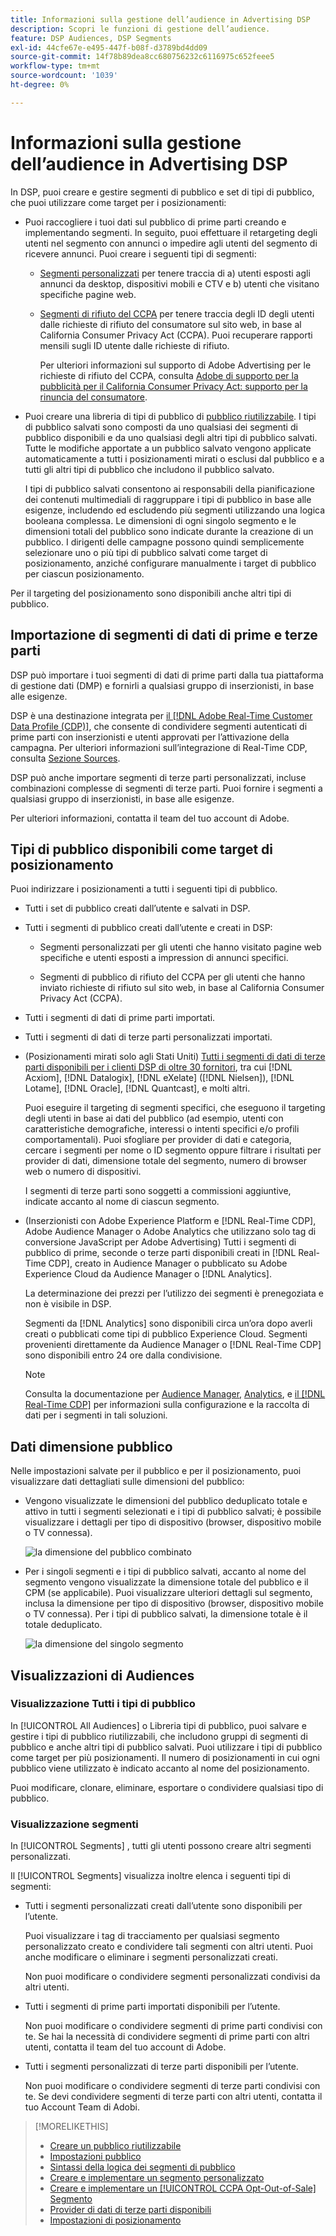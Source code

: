 ```yaml
---
title: Informazioni sulla gestione dell’audience in Advertising DSP
description: Scopri le funzioni di gestione dell’audience.
feature: DSP Audiences, DSP Segments
exl-id: 44cfe67e-e495-447f-b08f-d3789bd4dd09
source-git-commit: 14f78b89dea8cc680756232c6116975c652feee5
workflow-type: tm+mt
source-wordcount: '1039'
ht-degree: 0%

---
```


# Informazioni sulla gestione dell’audience in Advertising DSP

In DSP, puoi creare e gestire segmenti di pubblico e set di tipi di pubblico, che puoi utilizzare come target per i posizionamenti:

* Puoi raccogliere i tuoi dati sul pubblico di prime parti creando e implementando segmenti. In seguito, puoi effettuare il retargeting degli utenti nel segmento con annunci o impedire agli utenti del segmento di ricevere annunci. Puoi creare i seguenti tipi di segmenti:

   * [Segmenti personalizzati](/help/dsp/audiences/custom-segment-create.md) per tenere traccia di a) utenti esposti agli annunci da desktop, dispositivi mobili e CTV e b) utenti che visitano specifiche pagine web.

   * [Segmenti di rifiuto del CCPA](/help/dsp/audiences/ccpa-opt-out-segment-create.md) per tenere traccia degli ID degli utenti dalle richieste di rifiuto del consumatore sul sito web, in base al California Consumer Privacy Act (CCPA). Puoi recuperare rapporti mensili sugli ID utente dalle richieste di rifiuto.

      Per ulteriori informazioni sul supporto di Adobe Advertising per le richieste di rifiuto del CCPA, consulta [Adobe di supporto per la pubblicità per il California Consumer Privacy Act: supporto per la rinuncia del consumatore](/help/privacy/ccpa/ccpa-opt-out-of-sale.md).

* Puoi creare una libreria di tipi di pubblico di [pubblico riutilizzabile](/help/dsp/audiences/reusable-audience-create.md). I tipi di pubblico salvati sono composti da uno qualsiasi dei segmenti di pubblico disponibili e da uno qualsiasi degli altri tipi di pubblico salvati. Tutte le modifiche apportate a un pubblico salvato vengono applicate automaticamente a tutti i posizionamenti mirati o esclusi dal pubblico e a tutti gli altri tipi di pubblico che includono il pubblico salvato.

   I tipi di pubblico salvati consentono ai responsabili della pianificazione dei contenuti multimediali di raggruppare i tipi di pubblico in base alle esigenze, includendo ed escludendo più segmenti utilizzando una logica booleana complessa. Le dimensioni di ogni singolo segmento e le dimensioni totali del pubblico sono indicate durante la creazione di un pubblico. I dirigenti delle campagne possono quindi semplicemente selezionare uno o più tipi di pubblico salvati come target di posizionamento, anziché configurare manualmente i target di pubblico per ciascun posizionamento.

Per il targeting del posizionamento sono disponibili anche altri tipi di pubblico.

## Importazione di segmenti di dati di prime e terze parti

DSP può importare i tuoi segmenti di dati di prime parti dalla tua piattaforma di gestione dati (DMP) e fornirli a qualsiasi gruppo di inserzionisti, in base alle esigenze.

DSP è una destinazione integrata per [il [!DNL Adobe Real-Time Customer Data Profile (CDP)]](https://experienceleague.adobe.com/docs/experience-platform/rtcdp/overview.html), che consente di condividere segmenti autenticati di prime parti con inserzionisti e utenti approvati per l’attivazione della campagna. Per ulteriori informazioni sull’integrazione di Real-Time CDP, consulta [Sezione Sources](/help/dsp/audiences/sources/source-about.md).

DSP può anche importare segmenti di terze parti personalizzati, incluse combinazioni complesse di segmenti di terze parti. Puoi fornire i segmenti a qualsiasi gruppo di inserzionisti, in base alle esigenze.

Per ulteriori informazioni, contatta il team del tuo account di Adobe.

## Tipi di pubblico disponibili come target di posizionamento

Puoi indirizzare i posizionamenti a tutti i seguenti tipi di pubblico.

* Tutti i set di pubblico creati dall’utente e salvati in DSP.

* Tutti i segmenti di pubblico creati dall’utente e creati in DSP:

   * Segmenti personalizzati per gli utenti che hanno visitato pagine web specifiche e utenti esposti a impression di annunci specifici.

   * Segmenti di pubblico di rifiuto del CCPA per gli utenti che hanno inviato richieste di rifiuto sul sito web, in base al California Consumer Privacy Act (CCPA).

* Tutti i segmenti di dati di prime parti importati.

* Tutti i segmenti di dati di terze parti personalizzati importati.

* (Posizionamenti mirati solo agli Stati Uniti) [Tutti i segmenti di dati di terze parti disponibili per i clienti DSP di oltre 30 fornitori](/help/dsp/audiences/third-party-data-providers.md), tra cui [!DNL Acxiom], [!DNL Datalogix], [!DNL eXelate] ([!DNL Nielsen]), [!DNL Lotame], [!DNL Oracle], [!DNL Quantcast], e molti altri.

   Puoi eseguire il targeting di segmenti specifici, che eseguono il targeting degli utenti in base ai dati del pubblico (ad esempio, utenti con caratteristiche demografiche, interessi o intenti specifici e/o profili comportamentali). Puoi sfogliare per provider di dati e categoria, cercare i segmenti per nome o ID segmento oppure filtrare i risultati per provider di dati, dimensione totale del segmento, numero di browser web o numero di dispositivi.

   I segmenti di terze parti sono soggetti a commissioni aggiuntive, indicate accanto al nome di ciascun segmento.

* (Inserzionisti con Adobe Experience Platform e [!DNL Real-Time CDP], Adobe Audience Manager o Adobe Analytics che utilizzano solo tag di conversione JavaScript per Adobe Advertising) Tutti i segmenti di pubblico di prime, seconde o terze parti disponibili creati in [!DNL Real-Time CDP], creato in Audience Manager o pubblicato su Adobe Experience Cloud da Audience Manager o [!DNL Analytics].

   La determinazione dei prezzi per l’utilizzo dei segmenti è prenegoziata e non è visibile in DSP.

   Segmenti da [!DNL Analytics] sono disponibili circa un’ora dopo averli creati o pubblicati come tipi di pubblico Experience Cloud. Segmenti provenienti direttamente da Audience Manager o [!DNL Real-Time CDP] sono disponibili entro 24 ore dalla condivisione.

   >[!NOTE]
   >
   >Consulta la documentazione per [Audience Manager](https://experienceleague.adobe.com/docs/audience-manager/user-guide/aam-home.html), [Analytics](https://experienceleague.adobe.com/docs/analytics.html), e [il [!DNL Real-Time CDP]](https://experienceleague.adobe.com/docs/experience-platform/rtcdp/segmentation/segment-builder-guide.html) per informazioni sulla configurazione e la raccolta di dati per i segmenti in tali soluzioni.

## Dati dimensione pubblico

Nelle impostazioni salvate per il pubblico e per il posizionamento, puoi visualizzare dati dettagliati sulle dimensioni del pubblico:

* Vengono visualizzate le dimensioni del pubblico deduplicato totale e attivo in tutti i segmenti selezionati e i tipi di pubblico salvati; è possibile visualizzare i dettagli per tipo di dispositivo (browser, dispositivo mobile o TV connessa).

   ![la dimensione del pubblico combinato](/help/dsp/assets/audience-size.png)

* Per i singoli segmenti e i tipi di pubblico salvati, accanto al nome del segmento vengono visualizzate la dimensione totale del pubblico e il CPM (se applicabile). Puoi visualizzare ulteriori dettagli sul segmento, inclusa la dimensione per tipo di dispositivo (browser, dispositivo mobile o TV connessa). Per i tipi di pubblico salvati, la dimensione totale è il totale deduplicato.

   ![la dimensione del singolo segmento](/help/dsp/assets/audience-size-segment.png)

## Visualizzazioni di Audiences

### Visualizzazione Tutti i tipi di pubblico

In [!UICONTROL All Audiences] o Libreria tipi di pubblico, puoi salvare e gestire i tipi di pubblico riutilizzabili, che includono gruppi di segmenti di pubblico e anche altri tipi di pubblico salvati. Puoi utilizzare i tipi di pubblico come target per più posizionamenti. Il numero di posizionamenti in cui ogni pubblico viene utilizzato è indicato accanto al nome del posizionamento.

Puoi modificare, clonare, eliminare, esportare o condividere qualsiasi tipo di pubblico.

### Visualizzazione segmenti

In [!UICONTROL Segments] , tutti gli utenti possono creare altri segmenti personalizzati.

Il [!UICONTROL Segments] visualizza inoltre elenca i seguenti tipi di segmenti:

* Tutti i segmenti personalizzati creati dall’utente sono disponibili per l’utente.

   Puoi visualizzare i tag di tracciamento per qualsiasi segmento personalizzato creato e condividere tali segmenti con altri utenti. Puoi anche modificare o eliminare i segmenti personalizzati creati.

   Non puoi modificare o condividere segmenti personalizzati condivisi da altri utenti.

* Tutti i segmenti di prime parti importati disponibili per l’utente.

   Non puoi modificare o condividere segmenti di prime parti condivisi con te. Se hai la necessità di condividere segmenti di prime parti con altri utenti, contatta il team del tuo account di Adobe.

* Tutti i segmenti personalizzati di terze parti disponibili per l’utente.

   Non puoi modificare o condividere segmenti di terze parti condivisi con te. Se devi condividere segmenti di terze parti con altri utenti, contatta il tuo Account Team di Adobi.

>[!MORELIKETHIS]
>
>* [Creare un pubblico riutilizzabile](reusable-audience-create.md)
>* [Impostazioni pubblico](audience-settings.md)
>* [Sintassi della logica dei segmenti di pubblico](audience-segment-logic-syntax.md)
>* [Creare e implementare un segmento personalizzato](custom-segment-create.md)
>* [Creare e implementare un [!UICONTROL CCPA Opt-Out-of-Sale] Segmento](ccpa-opt-out-segment-create.md)
>* [Provider di dati di terze parti disponibili](third-party-data-providers.md)
>* [Impostazioni di posizionamento](/help/dsp/campaign-management/placements/placement-settings.md)

